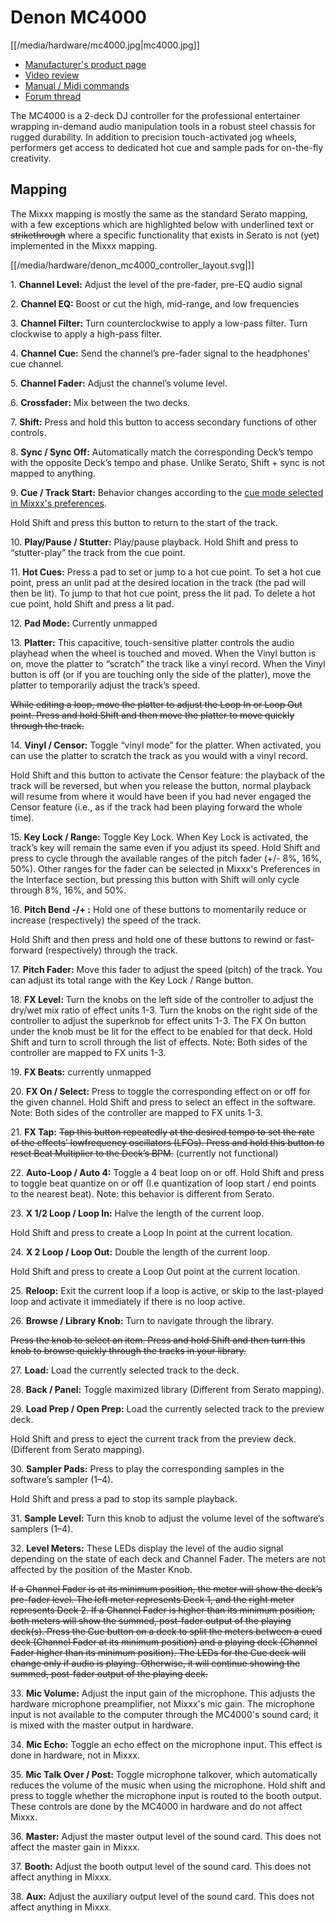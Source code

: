 # Denon MC4000

[[/media/hardware/mc4000.jpg|mc4000.jpg]]

  - [Manufacturer's product
    page](http://denondj.com/products/view/mc4000)
  - [Video review](https://www.youtube.com/watch?v=vXyXSGjeT9o)
  - [Manual / Midi
    commands](http://b06ba727c886717f9577-fff53f927840131da4fecbedd819996a.r74.cf2.rackcdn.com//1444/documents/MC4000%20-%20User%20Guide%20-%20v1.2_00.pdf)
  - [Forum
    thread](https://www.mixxx.org/forums/viewtopic.php?f=7&t=7443)

The MC4000 is a 2-deck DJ controller for the professional entertainer
wrapping in-demand audio manipulation tools in a robust steel chassis
for rugged durability. In addition to precision touch-activated jog
wheels, performers get access to dedicated hot cue and sample pads for
on-the-fly creativity.

## Mapping

The Mixxx mapping is mostly the same as the standard Serato mapping,
with a few exceptions which are highlighted below with
<span class="underline">underlined text</span> or ~~strikethrough~~
where a specific functionality that exists in Serato is not (yet)
implemented in the Mixxx mapping.

[[/media/hardware/denon_mc4000_controller_layout.svg|]]

1\. **Channel Level:** Adjust the level of the pre-fader, pre-EQ audio
signal

2\. **Channel EQ:** Boost or cut the high, mid-range, and low
frequencies

3\. **Channel Filter:** Turn counterclockwise to apply a low-pass
filter. Turn clockwise to apply a high-pass filter.

4\. **Channel Cue:** Send the channel’s pre-fader signal to the
headphones’ cue channel.

5\. **Channel Fader:** Adjust the channel’s volume level.

6\. **Crossfader:** Mix between the two decks.

7\. **Shift:** Press and hold this button to access secondary functions
of other controls.

8\. **Sync / Sync Off:** Automatically match the corresponding Deck’s
tempo with the opposite Deck’s tempo and phase.
<span class="underline">Unlike Serato, Shift + sync is not mapped to
anything.</span>

9\. **Cue / Track Start:** Behavior changes according to the [cue mode
selected in Mixxx's
preferences](http://mixxx.org/manual/latest/chapters/user_interface.html#interface-cue-modes).

Hold Shift and press this button to return to the start of the track.

10\. **Play/Pause / Stutter:** Play/pause playback. Hold Shift and press
to “stutter-play” the track from the cue point.

11\. **Hot Cues:** Press a pad to set or jump to a hot cue point. To set
a hot cue point, press an unlit pad at the desired location in the track
(the pad will then be lit). To jump to that hot cue point, press the lit
pad. To delete a hot cue point, hold Shift and press a lit pad.

12\. **Pad Mode:** <span class="underline">Currently unmapped</span>

13\. **Platter:** This capacitive, touch-sensitive platter controls the
audio playhead when the wheel is touched and moved. When the Vinyl
button is on, move the platter to “scratch” the track like a vinyl
record. When the Vinyl button is off (or if you are touching only the
side of the platter), move the platter to temporarily adjust the track’s
speed.

~~While editing a loop, move the platter to adjust the Loop In or Loop
Out point. Press and hold Shift and then move the platter to move
quickly through the track.~~

14\. **Vinyl / Censor:** Toggle “vinyl mode” for the platter. When
activated, you can use the platter to scratch the track as you would
with a vinyl record.

Hold Shift and this button to activate the Censor feature: the playback
of the track will be reversed, but when you release the button, normal
playback will resume from where it would have been if you had never
engaged the Censor feature (i.e., as if the track had been playing
forward the whole time).

15\. **Key Lock / Range:** Toggle Key Lock. When Key Lock is activated,
the track’s key will remain the same even if you adjust its speed. Hold
Shift and press to cycle through the available ranges of the pitch fader
(+/- 8%, 16%, 50%). Other ranges for the fader can be selected in
Mixxx's Preferences in the Interface section, but pressing this button
with Shift will only cycle through 8%, 16%, and 50%.

16\. **Pitch Bend -/+ :** Hold one of these buttons to momentarily
reduce or increase (respectively) the speed of the track.

Hold Shift and then press and hold one of these buttons to rewind or
fast-forward (respectively) through the track.

17\. **Pitch Fader:** Move this fader to adjust the speed (pitch) of the
track. You can adjust its total range with the Key Lock / Range button.

18\. **FX Level:** Turn the knobs on the left side of the controller to
adjust the dry/wet mix ratio of effect units 1-3. Turn the knobs on the
right side of the controller to adjust the superknob for effect units
1-3. The FX On button under the knob must be lit for the effect to be
enabled for that deck. Hold Shift and turn to scroll through the list of
effects. <span class="underline">Note: Both sides of the controller are
mapped to FX units 1-3.</span>

19\. **FX Beats:** <span class="underline">currently unmapped</span>

20\. **FX On / Select:** Press to toggle the corresponding effect on or
off for the given channel. Hold Shift and press to select an effect in
the software. <span class="underline">Note: Both sides of the controller
are mapped to FX units 1-3.</span>

21\. **FX Tap:** ~~Tap this button repeatedly at the desired tempo to
set the rate of the effects’ lowfrequency oscillators (LFOs). Press and
hold this button to reset Beat Multiplier to the Deck’s BPM.~~
(<span class="underline">currently not functional</span>)

22\. **Auto-Loop / Auto 4:** Toggle a 4 beat loop on or off. Hold Shift
and press to toggle beat quantize on or off (I.e quantization of loop
start / end points to the nearest beat). <span class="underline">Note:
this behavior is different from Serato</span>.

23\. **X 1/2 Loop / Loop In:** Halve the length of the current loop.

Hold Shift and press to create a Loop In point at the current location.

24\. **X 2 Loop / Loop Out:** Double the length of the current loop.

Hold Shift and press to create a Loop Out point at the current location.

25\. **Reloop:** Exit the current loop if a loop is active, or skip to
the last-played loop and activate it immediately if there is no loop
active.

26\. **Browse / Library Knob:** Turn to navigate through the library.

~~Press the knob to select an item. Press and hold Shift and then turn
this knob to browse quickly through the tracks in your library.~~

27\. **Load:** Load the currently selected track to the deck.

28\. **Back / Panel:** Toggle maximized library
(<span class="underline">Different from Serato mapping</span>).

29\. **Load Prep / Open Prep:** Load the currently selected track to the
preview deck.

Hold Shift and press to eject the current track from the preview deck.
(<span class="underline">Different from Serato mapping</span>).

30\. **Sampler Pads:** Press to play the corresponding samples in the
software’s sampler (1–4).

Hold Shift and press a pad to stop its sample playback.

31\. **Sample Level:** Turn this knob to adjust the volume level of the
software’s samplers (1–4).

32\. **Level Meters:** These LEDs display the level of the audio signal
depending on the state of each deck and Channel Fader. The meters are
not affected by the position of the Master Knob.

~~If a Channel Fader is at its minimum position, the meter will show the
deck’s pre-fader level. The left meter represents Deck 1, and the right
meter represents Deck 2. If a Channel Fader is higher than its minimum
position, both meters will show the summed, post-fader output of the
playing deck(s). Press the Cue button on a deck to split the meters
between a cued deck (Channel Fader at its minimum position) and a
playing deck (Channel Fader higher than its minimum position). The LEDs
for the Cue deck will change only if audio is playing. Otherwise, it
will continue showing the summed, post-fader output of the playing
deck.~~

33\. **Mic Volume:** Adjust the input gain of the microphone. This
adjusts the hardware microphone preamplifier, not Mixxx's mic gain. The
microphone input is not available to the computer through the MC4000's
sound card; it is mixed with the master output in hardware.

34\. **Mic Echo:** Toggle an echo effect on the microphone input. This
effect is done in hardware, not in Mixxx.

35\. **Mic Talk Over / Post:** Toggle microphone talkover, which
automatically reduces the volume of the music when using the microphone.
Hold shift and press to toggle whether the microphone input is routed to
the booth output. These controls are done by the MC4000 in hardware and
do not affect Mixxx.

36\. **Master:** Adjust the master output level of the sound card. This
does not affect the master gain in Mixxx.

37\. **Booth:** Adjust the booth output level of the sound card. This
does not affect anything in Mixxx.

38\. **Aux:** Adjust the auxiliary output level of the sound card. This
does not affect anything in Mixxx.
